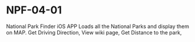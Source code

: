 # NPF-04-01
National Park Finder iOS APP
Loads all the National Parks and display them on MAP. 
Get Driving Direction, 
View wiki page, 
Get Distance to the park, 

